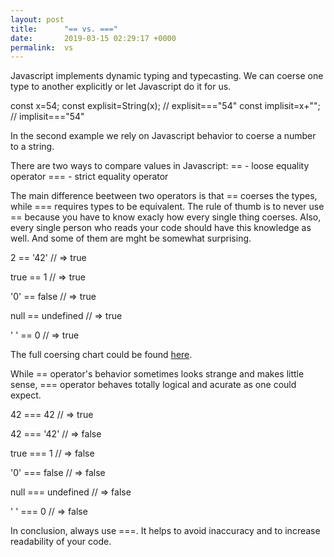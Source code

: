 ```yaml
---
layout: post
title:      "== vs. ==="
date:       2019-03-15 02:29:17 +0000
permalink:  vs
---
```



Javascript implements dynamic typing and typecasting.  We can coerse one type to another explicitly or let Javascript do it for us. 

const    x=54;
const  explisit=String(x);  // explisit==="54"
const  implisit=x+"";           // implisit==="54"

In the second example we rely on Javascript behavior to coerse a number to a string. 

There are two ways to compare values in Javascript:
== - loose equality operator
=== - strict equality operator

The main difference beetween two operators is that == coerses the types, while === requires types to be equivalent. 
The rule of thumb is to never use == because you have to know exacly how every single thing coerses. Also, every single person who reads your code should have this knowledge as well. And some of them are mght be somewhat surprising.

2 == '42'
// => true
 
true == 1
// => true
 
'0' == false
// => true
 
null == undefined
// => true
 
' ' == 0
// => true

The full coersing chart could be found [here](http://). 

While == operator's behavior sometimes looks strange and makes little sense, === operator behaves totally logical and acurate as one could expect.

42 === 42
// => true
 
42 === '42'
// => false
 
true === 1
// => false
 
'0' === false
// => false
 
null === undefined
// => false
 
' ' === 0
// => false


In conclusion, always use ===. It helps to avoid inaccuracy and to increase readability of your code. 
